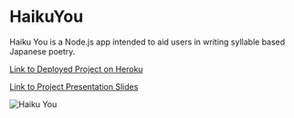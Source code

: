 # HaikuYou
Haiku You is a Node.js app intended to aid users in writing syllable based Japanese poetry.

[Link to Deployed Project on Heroku](https://dazzling-redwood-13072.herokuapp.com/)

[Link to Project Presentation Slides](https://docs.google.com/presentation/d/1-LUwk1Blh9OaAlCh4cVnkEraY74stMWkwE3O-vv8nLA/edit?usp=sharing)

![Haiku You](http://www.sciencemag.org/sites/default/files/styles/inline__699w__no_aspect/public/WL_HaikuH.jpg?itok=BSHBxuSb)
